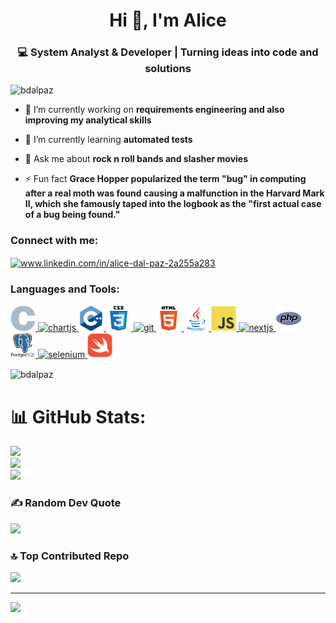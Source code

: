 <h1 align="center">Hi 👋, I'm Alice</h1>
<h3 align="center">💻 System Analyst & Developer | Turning ideas into code and solutions</h3>

<p align="left"> <img src="https://komarev.com/ghpvc/?username=bdalpaz&label=Profile%20views&color=0e75b6&style=flat" alt="bdalpaz" /> </p>

- 🔭 I’m currently working on **requirements engineering and also improving my analytical skills**

- 🌱 I’m currently learning **automated tests**

- 💬 Ask me about **rock n roll bands and slasher movies**

- ⚡ Fun fact **Grace Hopper popularized the term "bug" in computing after a real moth was found causing a malfunction in the Harvard Mark II, which she famously taped into the logbook as the "first actual case of a bug being found."**

<h3 align="left">Connect with me:</h3>
<p align="left">
<a href="https://www.linkedin.com/in/alice-dal-paz-2a255a283/" target="blank"><img align="center" src="https://raw.githubusercontent.com/rahuldkjain/github-profile-readme-generator/master/src/images/icons/Social/linked-in-alt.svg" alt="www.linkedin.com/in/alice-dal-paz-2a255a283" height="30" width="40" /></a>
</p>

<h3 align="left">Languages and Tools:</h3>
<p align="left"> <a href="https://www.cprogramming.com/" target="_blank" rel="noreferrer"> <img src="https://raw.githubusercontent.com/devicons/devicon/master/icons/c/c-original.svg" alt="c" width="40" height="40"/> </a> <a href="https://www.chartjs.org" target="_blank" rel="noreferrer"> <img src="https://www.chartjs.org/media/logo-title.svg" alt="chartjs" width="40" height="40"/> </a> <a href="https://www.w3schools.com/cpp/" target="_blank" rel="noreferrer"> <img src="https://raw.githubusercontent.com/devicons/devicon/master/icons/cplusplus/cplusplus-original.svg" alt="cplusplus" width="40" height="40"/> </a> <a href="https://www.w3schools.com/css/" target="_blank" rel="noreferrer"> <img src="https://raw.githubusercontent.com/devicons/devicon/master/icons/css3/css3-original-wordmark.svg" alt="css3" width="40" height="40"/> </a> <a href="https://git-scm.com/" target="_blank" rel="noreferrer"> <img src="https://www.vectorlogo.zone/logos/git-scm/git-scm-icon.svg" alt="git" width="40" height="40"/> </a> <a href="https://www.w3.org/html/" target="_blank" rel="noreferrer"> <img src="https://raw.githubusercontent.com/devicons/devicon/master/icons/html5/html5-original-wordmark.svg" alt="html5" width="40" height="40"/> </a> <a href="https://www.java.com" target="_blank" rel="noreferrer"> <img src="https://raw.githubusercontent.com/devicons/devicon/master/icons/java/java-original.svg" alt="java" width="40" height="40"/> </a> <a href="https://developer.mozilla.org/en-US/docs/Web/JavaScript" target="_blank" rel="noreferrer"> <img src="https://raw.githubusercontent.com/devicons/devicon/master/icons/javascript/javascript-original.svg" alt="javascript" width="40" height="40"/> </a> <a href="https://nextjs.org/" target="_blank" rel="noreferrer"> <img src="https://cdn.worldvectorlogo.com/logos/nextjs-2.svg" alt="nextjs" width="40" height="40"/> </a> <a href="https://www.php.net" target="_blank" rel="noreferrer"> <img src="https://raw.githubusercontent.com/devicons/devicon/master/icons/php/php-original.svg" alt="php" width="40" height="40"/> </a> <a href="https://www.postgresql.org" target="_blank" rel="noreferrer"> <img src="https://raw.githubusercontent.com/devicons/devicon/master/icons/postgresql/postgresql-original-wordmark.svg" alt="postgresql" width="40" height="40"/> </a> <a href="https://www.selenium.dev" target="_blank" rel="noreferrer"> <img src="https://raw.githubusercontent.com/detain/svg-logos/780f25886640cef088af994181646db2f6b1a3f8/svg/selenium-logo.svg" alt="selenium" width="40" height="40"/> </a> <a href="https://developer.apple.com/swift/" target="_blank" rel="noreferrer"> <img src="https://raw.githubusercontent.com/devicons/devicon/master/icons/swift/swift-original.svg" alt="swift" width="40" height="40"/> </a> </p>

<p><img align="center" src="https://github-readme-stats.vercel.app/api/top-langs?username=bdalpaz&show_icons=true&locale=en&layout=compact" alt="bdalpaz" /></p>


# 📊 GitHub Stats:
![](https://github-readme-stats.vercel.app/api?username=bdalpaz&theme=dracula&hide_border=false&include_all_commits=false&count_private=false)<br/>
![](https://github-readme-streak-stats.herokuapp.com/?user=bdalpaz&theme=dracula&hide_border=false)<br/>
![](https://github-readme-stats.vercel.app/api/top-langs/?username=bdalpaz&theme=dracula&hide_border=false&include_all_commits=false&count_private=false&layout=compact)

### ✍️ Random Dev Quote
![](https://quotes-github-readme.vercel.app/api?type=horizontal&theme=dark)

### 🔝 Top Contributed Repo
![](https://github-contributor-stats.vercel.app/api?username=bdalpaz&limit=5&theme=dark&combine_all_yearly_contributions=true)

---
[![](https://visitcount.itsvg.in/api?id=bdalpaz&icon=0&color=1)](https://visitcount.itsvg.in)

